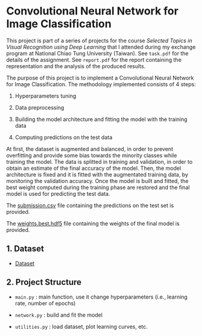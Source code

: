 # Convolutional Neural Network for Image Classification

This project is part of a series of projects for the course _Selected Topics in Visual Recognition using Deep Learning_ that I attended during my exchange program at National Chiao Tung University (Taiwan). See `task.pdf` for the details of the assignment. See `report.pdf` for the report containing the representation and the analysis of the produced results.

The purpose of this project is to implement a Convolutional Neural Network for Image Classification. The methodology implemented consists of 4 steps:

1. Hyperparameters tuning

2. Data preprocessing

3. Building the model architecture and fitting the model with the training data

4. Computing predictions on the test data

At first, the dataset is augmented and balanced, in order to prevent overfitting and provide some bias towards the minority classes
while training the model. The data is splitted in training and validation, in order to obtain an estimate of the final accuracy of the
model. Then, the model architecture is fixed and it is fitted with the augmentated training data, by monitoring the validation accuracy.
Once the model is built and fitted, the best weight computed during the training phase are restored and the final model is used for
predicting the test data.

The [submission.csv](https://drive.google.com/open?id=18reV_So6zCEGOlY3gWqmHQKTz4_-OZQ4) file containing the predictions on the test set is provided.

The [weights.best.hdf5](https://drive.google.com/open?id=1VcB9HDtPdH0WwP29ygxK22wLrukyUrr-) file containing the weights of the final model is provided.

## 1. Dataset

- [Dataset](https://drive.google.com/open?id=1gwLcH2zjSW55aou6mYZ7BbeEE21rGAxD)

## 2. Project Structure

- `main.py` : main function, use it change hyperparameters (i.e., learning rate, number of epochs)

- `network.py` : build and fit the model

- `utilities.py` : load dataset, plot learning curves, etc.
